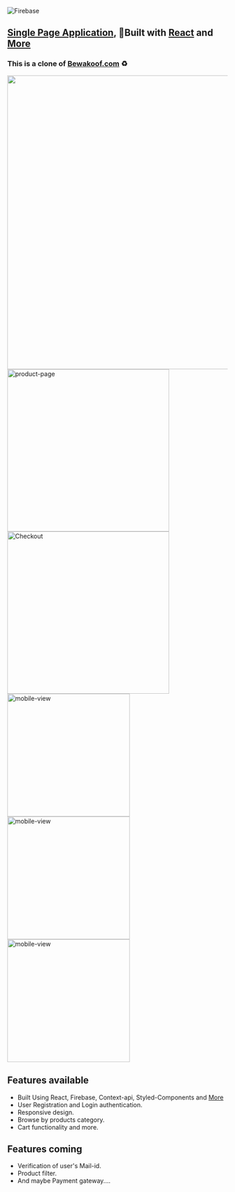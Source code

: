 ![Firebase](https://miro.medium.com/max/300/1*SzrSsS1stZQ7ipYObndbAw.png)
## [Single Page Application](https://ecommerce-24a88.web.app/), 🚀Built with [React](https://reactjs.org/) and [More](https://github.com/soumyajitmohapatra/ecommerce/blob/main/package.json#L5)
###  This is a clone of [Bewakoof.com](bewakoof.com) ♻

[<img src="https://github.com/soumyajitmohapatra/ecommerce/blob/main/Assest/Home.jpg"  width="670" />](https://ecommerce-24a88.web.app/)
[<img src="https://github.com/soumyajitmohapatra/ecommerce/blob/main/Assest/Product.jpg" alt="product-page" width="370"/>](https://ecommerce-24a88.web.app/men-clothing)
[<img src="https://github.com/soumyajitmohapatra/ecommerce/blob/main/Assest/Checkout.jpg" alt="Checkout" width="370"/>](https://ecommerce-24a88.web.app/women-clothing)
[<img src="https://github.com/soumyajitmohapatra/ecommerce/blob/main/Assest/Product-mob.jpg" alt="mobile-view" height="280"/>](https://ecommerce-24a88.web.app/women-clothing)
[<img src="https://github.com/soumyajitmohapatra/ecommerce/blob/main/Assest/Checkout-mob.jpg" alt="mobile-view" height="280"/>](https://ecommerce-24a88.web.app/bag)
[<img src="https://github.com/soumyajitmohapatra/ecommerce/blob/main/Assest/Login-mob.jpg" alt="mobile-view" height="280"/>](https://ecommerce-24a88.web.app/login)




## Features available 

- Built Using React, Firebase, Context-api, Styled-Components and [More](https://github.com/soumyajitmohapatra/ecommerce/blob/main/package.json#L5)
- User Registration and Login authentication.
- Responsive design.
- Browse by products category.
- Cart functionality and more.


## Features coming

- Verification of user's Mail-id.
- Product filter.
- And maybe Payment gateway.... 
